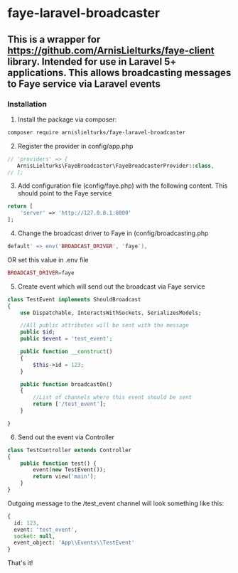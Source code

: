 # faye-laravel-broadcaster

## This is a wrapper for https://github.com/ArnisLielturks/faye-client library. Intended for use in Laravel 5+ applications. This allows broadcasting messages to Faye service via Laravel events
### Installation
1. Install the package via composer:
 ```sh
composer require arnislielturks/faye-laravel-broadcaster
```

2. Register the provider in config/app.php
 ```php
// 'providers' => [
    ArnisLielturks\FayeBroadcaster\FayeBroadcasterProvider::class,
// ];
```

3. Add configuration file (config/faye.php) with the following content. This should point to the Faye service
```php
return [
    'server' => 'http://127.0.0.1:8000'
];
```

4. Change the broadcast driver to Faye in (config/broadcasting.php
```php
default' => env('BROADCAST_DRIVER', 'faye'),
```
OR set this value in .env file

```php
BROADCAST_DRIVER=faye
```

5. Create event which will send out the broadcast via Faye service

```php
class TestEvent implements ShouldBroadcast
{
    use Dispatchable, InteractsWithSockets, SerializesModels;

    //All public attributes will be sent with the message
    public $id;
    public $event = 'test_event';

    public function __construct()
    {
        $this->id = 123;
    }

    public function broadcastOn()
    {
        //List of channels where this event should be sent
        return ['/test_event'];
    }

}
```

6. Send out the event via Controller
```php
class TestController extends Controller
{
    public function test() {
        event(new TestEvent());
        return view('main');
    }
}
```

Outgoing message to the /test_event channel will look something like this:
```php
{ 
  id: 123,
  event: 'test_event',
  socket: null,
  event_object: 'App\\Events\\TestEvent'
}
```

That's it!
